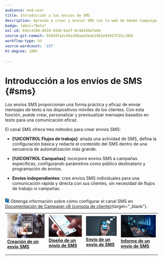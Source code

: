 ```yaml
---
audience: end-user
title: Introducción a los envíos de SMS
description: Aprenda a crear y enviar SMS con la web de Adobe Campaign
badge: label="Beta"
exl-id: 642c4180-0439-43dd-ba3f-0c4843bbfe84
source-git-commit: 95d44fa2c44a346aad3aab1962e84917532cc966
workflow-type: ht
source-wordcount: '157'
ht-degree: 100%

---
```


# Introducción a los envíos de SMS {#sms}

Los envíos SMS proporcionan una forma práctica y eficaz de enviar mensajes de texto a los dispositivos móviles de los clientes. Con esta función, puede crear, personalizar y previsualizar mensajes basados en texto para una comunicación eficaz.

El canal SMS ofrece tres métodos para crear envíos SMS:

* **[!UICONTROL Flujos de trabajo]**: añada una actividad de SMS, defina la configuración básica y redacte el contenido del SMS dentro de una secuencia de automatización más grande.

* **[!UICONTROL Campañas]**: incorpore envíos SMS a campañas específicas, configurando parámetros como público destinatario y programación de envíos.

* **Envíos independientes**: cree envíos SMS individuales para una comunicación rápida y directa con sus clientes, sin necesidad de flujos de trabajo ni campañas.

![](../assets/do-not-localize/book.png) Obtenga información sobre cómo configurar el canal SMS en [Documentación de Campaign v8 (consola de cliente)](https://experienceleague.adobe.com/docs/campaign/campaign-v8/campaigns/send/sms.html?lang=es){target="_blank"}.

<table style="table-layout:fixed"><tr style="border: 0;">
<td>
<a href="create-sms.md">
<img alt="Posible cliente" src="assets/do-not-localize/create_sms.png">
</a>
<div><a href="create-sms.md"><strong>Creación de un envío SMS</strong>
</div>
<p>
</td>
<td>
<a href="content-sms.md">
<img alt="Poco frecuente" src="assets/do-not-localize/design_sms.png">
</a>
<div>
<a href="content-sms.md"><strong>Diseño de un envío de SMS<strong></strong></a>
</div>
<p></td>
<td>
<a href="send-sms.md">
<img alt="Validación" src="assets/do-not-localize/send_sms.png">
</a>
<div>
<a href="send-sms.md"><strong>Envío de un envío de SMS</strong></a>
</div>
<p>
</td>
<td>
<a href="send-sms.md">
<img alt="Validación" src="assets/do-not-localize/report_sms.jpeg">
</a>
<div>
<a href="send-sms.md"><strong>Informe de un envío de SMS</strong></a>
</div>
<p>
</td>
</tr></table>
